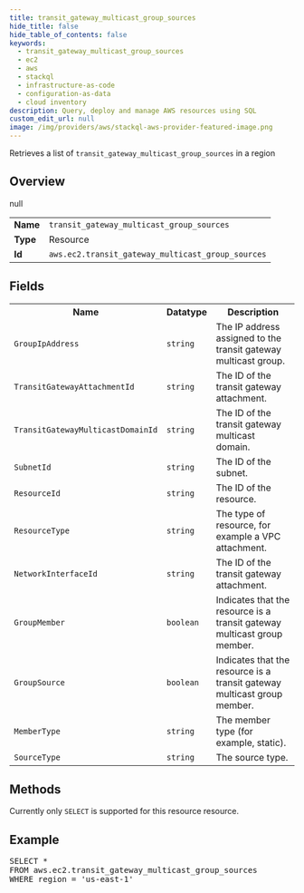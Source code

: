 ```yaml
---
title: transit_gateway_multicast_group_sources
hide_title: false
hide_table_of_contents: false
keywords:
  - transit_gateway_multicast_group_sources
  - ec2
  - aws
  - stackql
  - infrastructure-as-code
  - configuration-as-data
  - cloud inventory
description: Query, deploy and manage AWS resources using SQL
custom_edit_url: null
image: /img/providers/aws/stackql-aws-provider-featured-image.png
---
```

Retrieves a list of <code>transit_gateway_multicast_group_sources</code> in a region

## Overview
<table><tbody>
<tr><td><b>Name</b></td><td><code>transit_gateway_multicast_group_sources</code></td></tr>
<tr><td><b>Type</b></td><td>Resource</td></tr>
null
<tr><td><b>Id</b></td><td><code>aws.ec2.transit_gateway_multicast_group_sources</code></td></tr>
</tbody></table>

## Fields
<table><tbody>
<tr><th>Name</th><th>Datatype</th><th>Description</th></tr>
<tr><td><code>GroupIpAddress</code></td><td><code>string</code></td><td>The IP address assigned to the transit gateway multicast group.</td></tr><tr><td><code>TransitGatewayAttachmentId</code></td><td><code>string</code></td><td>The ID of the transit gateway attachment.</td></tr><tr><td><code>TransitGatewayMulticastDomainId</code></td><td><code>string</code></td><td>The ID of the transit gateway multicast domain.</td></tr><tr><td><code>SubnetId</code></td><td><code>string</code></td><td>The ID of the subnet.</td></tr><tr><td><code>ResourceId</code></td><td><code>string</code></td><td>The ID of the resource.</td></tr><tr><td><code>ResourceType</code></td><td><code>string</code></td><td>The type of resource, for example a VPC attachment.</td></tr><tr><td><code>NetworkInterfaceId</code></td><td><code>string</code></td><td>The ID of the transit gateway attachment.</td></tr><tr><td><code>GroupMember</code></td><td><code>boolean</code></td><td>Indicates that the resource is a transit gateway multicast group member.</td></tr><tr><td><code>GroupSource</code></td><td><code>boolean</code></td><td>Indicates that the resource is a transit gateway multicast group member.</td></tr><tr><td><code>MemberType</code></td><td><code>string</code></td><td>The member type (for example, static).</td></tr><tr><td><code>SourceType</code></td><td><code>string</code></td><td>The source type.</td></tr>
</tbody></table>

## Methods
Currently only <code>SELECT</code> is supported for this resource resource.

## Example
<pre>
SELECT * 
FROM aws.ec2.transit_gateway_multicast_group_sources
WHERE region = 'us-east-1'
</pre>

